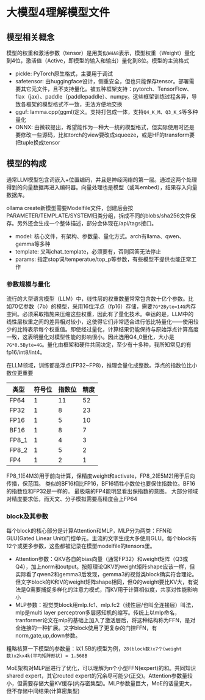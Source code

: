 # 大模型4理解模型文件

## 模型相关概念

模型的权重和激活参数（tensor）是用类似`W4A8`表示，模型权重（Weight）量化到4位，激活值（Active，即模型的输入和输出）量化到8位。模型的主流格式

* pickle: PyTorch原生格式，主要用于调试
* safetensor: 由huggingface设计，侧重安全，但也只能保存tensor。部署需要其它元文件，且不支持量化。被五种框架支持：pytorch、TensorFlow、flax（jax）、paddle（paddlepaddle）、numpy。这些框架训练过程各异，导致各框架的模型格式不一致，无法方便地交换
* gguf: lamma.cpp(ggml)定义。支持打包成一体，支持`Q4_K_M`、`Q3_K_S`等多种量化
* ONNX: 由微软提出，希望能作为一种大一统的模型格式，但实际使用时还是要修改一些源码，比如torch的view要改成squeeze，或是HF的transform要把tuple换成tensor

## 模型的构成

通常LLM模型包含词嵌入+位置编码，并且是神经网络的第一层。通过这两个处理得到的向量数据再进入编码器。向量处理也是模型（或叫embed），结果存入向量数据库。

ollama create新模型需要Modelfile文件，创建后会按PARAMETER/TEMPLATE/SYSTEM归类分组，拆成不同的blobs/sha256文件保存。另外还会生成一个整体描述，部分会体现在/api/tags接口。

* model: 核心文件，有架构、参数量、量化方式。arch有llama、qwen、gemma等多种
* template: 又叫chat_template，必须要有，否则回答无法停止
* params: 指定stop词/temperatue/top_p等参数，有些模型不提供也能正常工作

### 参数规模与量化

流行的大型语言模型（LLM）中，线性层的权重数量常常包含数十亿个参数。比如70亿参数（7b）的模型，采用16位浮点（fp16）存储，需要`7G*2Byte=14G`内存空间。必须采取措施来压缩这些权重，因此有了量化技术。幸运的是，LLM中的线性层权重之间的差异相对较小，这使得它们非常适合进行低比特量化——使用较少的比特表示每个权重值。即使经过量化，计算结果仍能保持与原始浮点计算高度一致，这表明量化对模型性能的影响很小。因此选用Q4_0量化，大小是`7G*0.5Byte=4G`。量化由框架和硬件共同决定，至少有十多种，我所知常见的有fp16/int8/int4。

在LLM领域，训练都是浮点(FP32~FP8)，推理会量化成整数。浮点的指数位比小数位更重要

| 类型 | 符号位 | 指数位 | 精度 |
| ---- | ---- | ---- | ---- |
| FP64 | 1 | 11 | 52 |
| FP32 | 1 | 8 | 23 |
| FP16 | 1 | 5 | 10 |
| BF16 | 1 | 8 | 7 |
| FP8_1 | 1 | 4 | 3 |
| FP8_2 | 1 | 5 | 2 |
| FP4 | 1 | 2 | 1 |

FP8_1(E4M3)用于前向计算，保精度weight和activate，FP8_2(E5M2)用于后向传播，保范围。
类似的BF16相比FP16，BF16牺牲小数位也要保住指数位。BF16的指数位和FP32是一样的。
最极端的FP4能明显看出保指数的意图。
大部分领域对精度要求低，而天文、分子模拟需要高精度会上FP64

### block及其参数

每个block的核心部分是计算Attention和MLP，MLP分为两类：FFN和GLU(Gated Linear Unit)门控单元。主流的文字生成大多使用GLU。每个block有12个或更多参数，这些都被记录在模型modelfile的tensors里。

* Attention参数：QKV各自的bias向量（通常FP32）和weight矩阵（Q3或Q4），加上norm和output。按照理论QKV的weight矩阵shape应该一样，但实际看了qwen2和gemma3后发现，gemma3的视觉类block确实符合理论。但文字block的K和V的weight矩阵shape相同，但Q的weight要比KV大，有说法是Q需要捕捉多样化的注意力模式，而KV用于计算相似度，共享对性能影响小
* MLP参数：视觉类block用mlp.fc1、mlp.fc2（线性层/也叫全连接层）叫法，mlp是multi layer perceptron多层感知机的缩写。传统上以mlp命名，tranformer论文在mlp的基础上加入了激活层后，将这种结构称为FFN，是对全连接的一种扩展。文字block使用了更复杂的门控FFN，有norm,gate,up,down参数。

粗略核算一下模型的参数量：以1.5B的模型为例，`28(block数)x7个(weight数)x2kx4k(平均矩阵形状) = 1.568B`

MoE架构对MLP层进行了优化，可以理解为n个小型FFN(expert)的和。共同知识shared expert，其它routed expert的冗余尽可能少(正交)。Attention参数量较小，但需要存储大量KV缓存(内存密集型)。MLP参数量巨大，MoE的话量更大，但不存储中间结果(计算密集型)